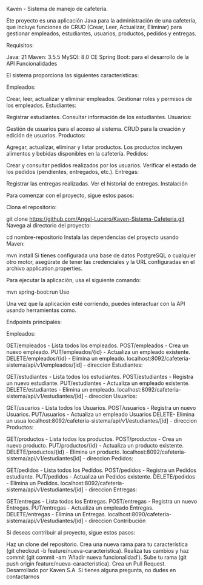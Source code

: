 Kaven - Sistema de manejo de cafetería.

Ete proyecto es una aplicación Java para la administración de una cafetería, que incluye funciones de CRUD (Crear, Leer, Actualizar, Eliminar) para gestionar empleados, estudiantes, usuarios, productos, pedidos y entregas.

Requisitos:

Java: 21
Maven: 3.5.5
MySQl: 8.0 CE
Spring Boot: para el desarrollo de la API
Funcionalidades

El sistema proporciona las siguientes características:

Empleados:

Crear, leer, actualizar y eliminar empleados.
Gestionar roles y permisos de los empleados.
Estudiantes:

Registrar estudiantes.
Consultar información de los estudiantes.
Usuarios:

Gestión de usuarios para el acceso al sistema.
CRUD para la creación y edición de usuarios.
Productos:

Agregar, actualizar, eliminar y listar productos.
Los productos incluyen alimentos y bebidas disponibles en la cafetería.
Pedidos:

Crear y consultar pedidos realizados por los usuarios.
Verificar el estado de los pedidos (pendientes, entregados, etc.).
Entregas:

Registrar las entregas realizadas.
Ver el historial de entregas.
Instalación

Para comenzar con el proyecto, sigue estos pasos:

Clona el repositorio:

git clone https://github.com/Angel-Lucero/Kaven-Sistema-Cafeteria.git
Navega al directorio del proyecto:

cd nombre-repositorio
Instala las dependencias del proyecto usando Maven:

mvn install
Si tienes configurada una base de datos PostgreSQL o cualquier otro motor, asegúrate de tener las credenciales y la URL configuradas en el archivo application.properties.

Para ejecutar la aplicación, usa el siguiente comando:

mvn spring-boot:run
Uso

Una vez que la aplicación esté corriendo, puedes interactuar con la API usando herramientas como.

Endpoints principales:

Empleados:

GET/empleados - Lista todos los empleados.
POST/empleados - Crea un nuevo empleado.
PUT/empleados/{id} - Actualiza un empleado existente.
DELETE/empleados/{id} - Elimina un empleado.
localhost:8092/cafeteria-sistema/api/v1/empleados/[id] - direccion
Estudiantes:

GET/estudiantes - Lista todos los estudiantes.
POST/estudiantes - Registra un nuevo estudiante.
PUT/estudiantes - Actualiza un empleado existente.
DELETE/estudiantes - Elimina un empleado.
localhost:8092/cafeteria-sistema/api/v1/estudiantes/[id] - direccion
Usuarios:

GET/usuarios - Lista todos los Usuarios.
POST/usuarios - Registra un nuevo Usuarios.
PUT/usuarios - Actualiza un empleado Usuarios
DELETE- Elimina un usua
localhost:8092/cafeteria-sistema/api/v1/estudiantes/[id] - direccion
Productos:

GET/productos - Lista todos los productos.
POST/productos - Crea un nuevo producto.
PUT/productos/{id} - Actualiza un producto existente.
DELETE/productos/{id} - Elimina un producto.
localhost:8092/cafeteria-sistema/api/v1/estudiantes[id] - direccion
Pedidos:

GET/pedidos - Lista todos los Pedidos.
POST/pedidos - Registra un Pedidos estudiante.
PUT/pedidos - Actualiza un Pedidos existente.
DELETE/pedidos - Elimina un Pedidos.
localhost:8092/cafeteria-sistema/api/v1/estudiantes/[id] - direccion
Entregas:

GET/entregas - Lista todos los Entregas.
POST/entregas - Registra un nuevo Entregas.
PUT/entregas - Actualiza un empleado Entregas.
DELETE/entregas - Elimina un Entregas.
localhost:8090/cafeteria-sistema/api/v1/estudiantes/[id] - direccion
Contribución

Si deseas contribuir al proyecto, sigue estos pasos:

Haz un clone del repositorio.
Crea una nueva rama para tu característica (git checkout -b feature/nueva-caracteristica).
Realiza tus cambios y haz commit (git commit -am 'Añadir nueva funcionalidad').
Sube tu rama (git push origin feature/nueva-caracteristica).
Crea un Pull Request.
Desarrollado por Kaven S.A. Si tienes alguna pregunta, no dudes en contactarnos
